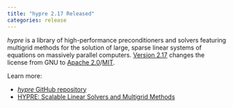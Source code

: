 ```yaml
---
title: "hypre 2.17 Released"
categories: release
---
```


*hypre* is a library of high-performance preconditioners and solvers featuring multigrid methods for the solution of large, sparse linear systems of equations on massively parallel computers. [Version 2.17](https://github.com/hypre-space/hypre/releases/tag/v2.17.0) changes the license from GNU to [Apache 2.0](https://github.com/hypre-space/hypre/blob/master/LICENSE-APACHE)/[MIT](https://github.com/hypre-space/hypre/blob/master/LICENSE-MIT).

Learn more:
- [*hypre* GitHub repository](https://github.com/hypre-space/hypre)
- [HYPRE: Scalable Linear Solvers and Multigrid Methods](http://computing.llnl.gov/projects/hypre-scalable-linear-solvers-multigrid-methods/software)
